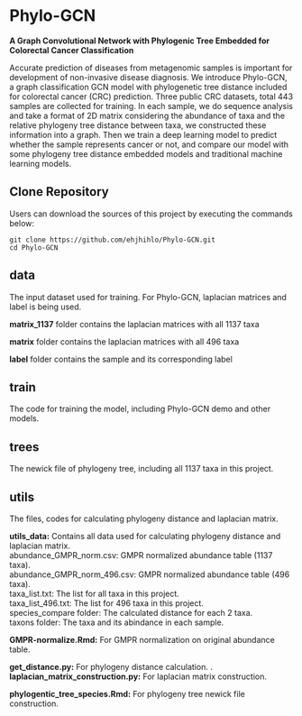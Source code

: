 # Phylo-GCN
**A Graph Convolutional Network with Phylogenic Tree Embedded for Colorectal Cancer Classification**  
  
Accurate prediction of diseases from metagenomic samples is important for development of non-invasive disease diagnosis. We introduce Phylo-GCN, a graph classification GCN model with phylogenetic tree distance included for colorectal cancer (CRC) prediction. Three public CRC datasets, total 443 samples are collected for training. In each sample, we do sequence analysis and take a format of 2D matrix considering the abundance of taxa and the relative phylogeny tree distance between taxa, we constructed these information into a graph. Then we train a deep learning model to predict whether the sample represents cancer or not, and compare our model with some phylogeny tree distance embedded models and traditional machine learning models.    
## Clone Repository
Users can download the sources of this project by executing the commands below:
``` 
git clone https://github.com/ehjhihlo/Phylo-GCN.git  
cd Phylo-GCN  
```
## data  
The input dataset used for training. For Phylo-GCN, laplacian matrices and label is being used.  
  
**matrix_1137** folder contains the laplacian matrices with all 1137 taxa  
  
**matrix** folder contains the laplacian matrices with all 496 taxa  
  
**label** folder contains the sample and its corresponding label  
  
## train  
The code for training the model, including Phylo-GCN demo and other models.    
## trees
The newick file of phylogeny tree, including all 1137 taxa in this project.  
## utils  
The files, codes for calculating phylogeny distance and laplacian matrix.  
  
**utils_data:** Contains all data used for calculating phylogeny distance and laplacian matrix.  
abundance_GMPR_norm.csv: GMPR normalized abundance table (1137 taxa).  
abundance_GMPR_norm_496.csv: GMPR normalized abundance table (496 taxa).  
taxa_list.txt: The list for all taxa in this project.  
taxa_list_496.txt: The list for 496 taxa in this project.  
species_compare folder: The calculated distance for each 2 taxa.  
taxons folder: The taxa and its abindance in each sample.  
  
**GMPR-normalize.Rmd:**  For GMPR normalization on original abundance table.
  
**get_distance.py:** For phylogeny distance calculation.
  .
**laplacian_matrix_construction.py:**  For laplacian matrix construction.
  
**phylogentic_tree_species.Rmd:**  For phylogeny tree newick file construction.
